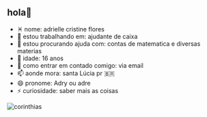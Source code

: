 ## hola👋

- ♓️ nome: adrielle cristine flores
- 🔭 estou trabalhando em: ajudante de caixa
- 👯 estou procurando ajuda com: contas de matematica e diversas materias
- 🤔 idade: 16 anos
- 💬 como entrar em contado comigo: via email
- 📫 aonde mora: santa Lúcia pr 🇧🇷
- 😄 pronome: Adry ou adre
- ⚡ curiosidade: saber mais as coisas
 
![corinthias](https://media.tenor.com/It_uScpL9TQAAAAM/yurialberto.gif)
